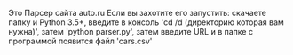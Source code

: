 Это Парсер сайта auto.ru 
Если вы захотите его запустить:
скачаете папку и Python 3.5+,
введите в консоль 'cd /d (директорию которая вам нужна)',
затем 'python parser.py',
затем введите URL и в папке с программой появится файл 'cars.csv'
